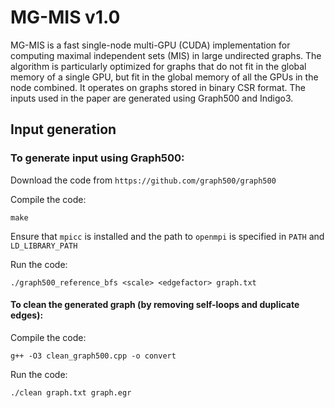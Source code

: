 # MG-MIS v1.0

MG-MIS is a fast single-node multi-GPU (CUDA) implementation for computing maximal independent sets (MIS) in large undirected graphs. The algorithm is particularly optimized for graphs that do not fit in the global memory of a single GPU, but fit in the global memory of all the GPUs in the node combined. It operates on graphs stored in binary CSR format. The inputs used in the paper are generated using Graph500 and Indigo3. 

## Input generation

### To generate input using Graph500:
  Download the code from `https://github.com/graph500/graph500`
  
  Compile the code:
  
  ```
  make
  ``` 
  
  Ensure that `mpicc` is installed and the path to `openmpi` is specified in `PATH` and `LD_LIBRARY_PATH`
  
  Run the code:
      
  ```
  ./graph500_reference_bfs <scale> <edgefactor> graph.txt
  ```
 
#### To clean the generated graph (by removing self-loops and duplicate edges):

Compile the code: 
```
g++ -O3 clean_graph500.cpp -o convert
```

Run the code: 
```
./clean graph.txt graph.egr
```
